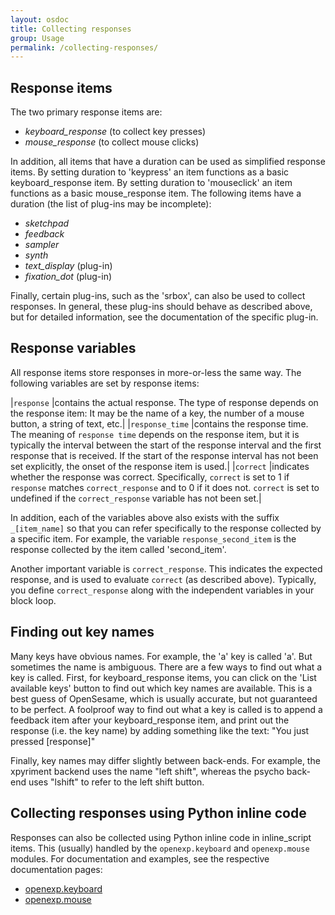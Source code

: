 ```yaml
---
layout: osdoc
title: Collecting responses
group: Usage
permalink: /collecting-responses/
---
```


Response items
--------------

The two primary response items are:

- *keyboard_response* (to collect key presses)
- *mouse_response* (to collect mouse clicks)

In addition, all items that have a duration can be used as simplified response items. By setting duration to 'keypress' an item functions as a basic keyboard_response item. By setting duration to 'mouseclick' an item functions as a basic mouse_response item. The following items have a duration (the list of plug-ins may be incomplete):

- *sketchpad*
- *feedback*
- *sampler*
- *synth*
- *text_display* (plug-in)
- *fixation_dot* (plug-in)

Finally, certain plug-ins, such as the 'srbox', can also be used to collect responses. In general, these plug-ins should behave as described above, but for detailed information, see the documentation of the specific plug-in.

Response variables
------------------

All response items store responses in more-or-less the same way. The following variables are set by response items:

|`response`					|contains the actual response. The type of response depends on the response item: It may be the name of a key, the number of a mouse button, a string of text, etc.|
|`response_time`				|contains the response time. The meaning of `response time` depends on the response item, but it is typically the interval between the start of the response interval and the first response that is received. If the start of the response interval has not been set explicitly, the onset of the response item is used.|
|`correct`					|indicates whether the response was correct. Specifically, `correct` is set to 1 if `response` matches `correct_response` and to 0 if it does not. `correct` is set to undefined if the `correct_response` variable has not been set.|

In addition, each of the variables above also exists with the suffix `_[item_name]` so that you can refer specifically to the response collected by a specific item. For example, the variable `response_second_item` is the response collected by the item called 'second_item'.

Another important variable is `correct_response`. This indicates the expected response, and is used to evaluate `correct` (as described above). Typically, you define `correct_response` along with the independent variables in your block loop.

Finding out key names
---------------------

Many keys have obvious names. For example, the 'a' key is called 'a'. But sometimes the name is ambiguous. There are a few ways to find out what a key is called. First, for keyboard_response items, you can click on the 'List available keys' button to find out which key names are available. This is a best guess of OpenSesame, which is usually accurate, but not guaranteed to be perfect. A foolproof way to find out what a key is called is to append a feedback item after your keyboard_response item, and print out the response (i.e. the key name) by adding something like the text: "You just pressed [response]"

Finally, key names may differ slightly between  back-ends. For example, the xpyriment backend uses the name "left shift", whereas the psycho back-end uses "lshift" to refer to the left shift button.

Collecting responses using Python inline code
---------------------------------------------

Responses can also be collected using Python inline code in inline_script items. This (usually) handled by the `openexp.keyboard` and `openexp.mouse` modules. For documentation and examples, see the respective documentation pages:

- [openexp.keyboard](/python-inline-code/keyboard-functions)
- [openexp.mouse](/python-inline-code/mouse-functions)
